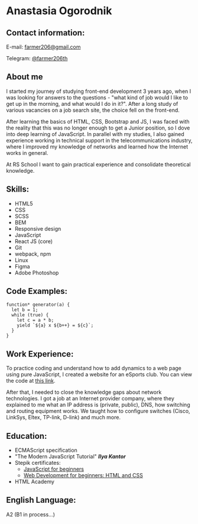 # **Anastasia Ogorodnik**

## **Contact information:**
E-mail: farmer206@gmail.com

Telegram: [@farmer206th](https://t.me/farmer206th)

## **About me**

I started my journey of studying front-end development 3 years ago, when I was looking for answers to the questions -  "what kind of job would I like to get up in the morning, and what would I do in it?". After a long study of various vacancies on a job search site, the choice fell on the front-end.


After learning the basics of HTML, CSS, Bootstrap and JS, I was faced with the reality that this was no longer enough to get a Junior position, so I dove into deep learning of JavaScript. In parallel with my studies, I also gained experience working in technical support in the telecommunications industry, where I improved my knowledge of networks and learned how the Internet works in general.


At RS School I want to gain practical experience and consolidate theoretical knowledge.


## **Skills:**

* HTML5
* CSS
* SCSS
* BEM
* Responsive design
* JavaScript
* React JS (core)
* Git
* webpack, npm
* Linux
* Figma
* Adobe Photoshop


## **Code Examples:**

```
function* generator(a) {
  let b = 1;
  while (true) {
    let c = a * b;
    yield `${a} x ${b++} = ${c}`;
  }
}
```


## **Work Experience:**

To practice coding and understand how to add dynamics to a web page using pure JavaScript, I created a website for an eSports club. You can view the code at [this link](https://github.com/farmer206/slashplay/tree/main).


After that, I needed to close the knowledge gaps about network technologies. I got a job at an Internet provider company, where they explained to me what an IP address is (private, public), DNS, how switching and routing equipment works. We taught how to configure switches (Cisco, LinkSys, Eltex, TP-link, D-link) and much more.


## **Education:**

* ECMAScript specification
* "The Modern JavaScript Tutorial" ***Ilya Kantor***
* Stepik certificates:
    + [JavaScript for beginners](https://stepik.org/cert/1478322?lang=en)
    + [Web Development for beginners: HTML and CSS](https://stepik.org/cert/1472732?lang=en)
* HTML Academy

## **English Language:**

A2 (B1 in process…)